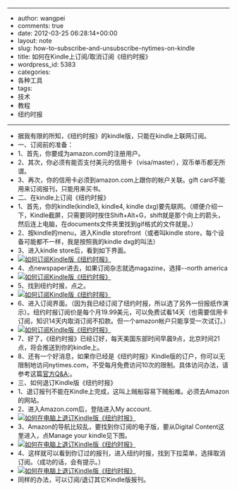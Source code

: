 - --
- author: wangpei
- comments: true
- date: 2012-03-25 06:28:14+00:00
- layout: note
- slug: how-to-subscribe-and-unsubscribe-nytimes-on-kindle
- title: 如何在Kindle上订阅/取消订阅《纽约时报》
- wordpress_id: 5383
- categories:
- 各种工具
- tags:
- 技术
- 教程
- 纽约时报
- --
- 据我有限的所知，《纽约时报》的kindle版，只能在kindle上联网订阅。
- 一、订阅前的准备：
- 1、首先，你要成为amazon.com的注册用户。
- 2、其次，你必须有能否支付美元的信用卡（visa/master），双币单币都无所谓。
- 3、再次，你的信用卡必须到amazon.com上跟你的帐户关联。gift card不能用来订阅报刊，只能用来买书。
- 二、在kindle上订阅《纽约时报》
- 1、首先，你的kindle(kindle3, kindle4, kindle dxg)要先联网。（顺便介绍一下，Kindle截屏，只需要同时按住Shift+Alt+G，shift就是那个向上的箭头，然后连上电脑，在documents文件夹里找到gif格式的文件就是。）
- 2、按kindle的menu，进入Kindle storefront（或者叫kindle store，每个设备可能都不一样，我是按照我的kindle dxg的叫法）
- 3、进入kindle store后，看到如下界面。
- [![如何订阅Kindle版《纽约时报》](http://farm8.staticflickr.com/7104/7013064023_2902b0c128.jpg)](http://www.flickr.com/photos/lookoo/7013064023/)
- 4、点newspaper进去，如果订阅杂志就选magazine，选择--north america
- [![如何订阅Kindle版《纽约时报》](http://farm8.staticflickr.com/7214/7013063761_07a91db0ff.jpg)](http://www.flickr.com/photos/lookoo/7013063761/)
- 5、找到纽约时报，点之。
- [![如何订阅Kindle版《纽约时报》](http://farm8.staticflickr.com/7120/7013063859_eb8f044b90.jpg)](http://www.flickr.com/photos/lookoo/7013063859/)
- 6、进入订阅界面。（因为我已经订阅了纽约时报，所以选了另外一份报纸作演示）。纽约时报订阅价是每个月19.99美元，可以免费试看14天（也需要信用卡订阅，知识14天内取消订阅不扣款。但一个amazon帐户只能享受一次试订。）
- [![如何订阅Kindle版《纽约时报》](http://farm8.staticflickr.com/7252/6866951754_6a99900a78.jpg)](http://www.flickr.com/photos/lookoo/6866951754/)
- 7、好了，《纽约时报》已经订好，每天美国东部时间早晨9点，北京时间21点，将会推送到你的kindle上。
- 8、还有一个好消息，如果你已经是《纽约时报》Kindle版的订户，你可以无限制地访问nytimes.com，不受每月免费访问10次的限制。具体访问办法，请参考这篇[官方Q&A;](http://www.nytimes.com/content/help/account/purchases/kindle/kindle-subscribers.html)。
- 三、如何退订Kindle版《纽约时报》
- 1、退订报刊不能在Kindle上完成，这叫上贼船容易下贼船难。必须去Amazon的网站。
- 2、进入Amazon.com后，登陆进入My account.
- [![如何在电脑上退订Kindle版《纽约时报》](http://farm8.staticflickr.com/7069/6866966124_9264b7a9d9.jpg)](http://www.flickr.com/photos/lookoo/6866966124/)
- 3、Amazon的导航比较乱，要找到你订阅的电子版，要从Digital Content这里进入，点Manage your kindle见下图。
- [![如何在电脑上退订Kindle版《纽约时报》](http://farm8.staticflickr.com/7277/7013078059_8cc2c3d524.jpg)](http://www.flickr.com/photos/lookoo/7013078059/)
- 4、这样就可以看到你订过的报刊，进入纽约时报，找到下拉菜单，选择取消订阅。（成功的话，会有提示。）
- [![如何在电脑上退订Kindle版《纽约时报》](http://farm8.staticflickr.com/7186/6866966264_79d575418a.jpg)](http://www.flickr.com/photos/lookoo/6866966264/)
- 同样的办法，可以订阅/退订其它Kindle版报刊。
